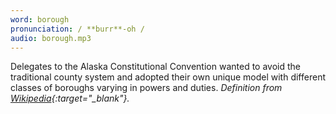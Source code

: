 ```yaml
---
word: borough
pronunciation: / **burr**-oh /
audio: borough.mp3
---
```


Delegates to the Alaska Constitutional Convention wanted to avoid the traditional county system and adopted their own unique model with different classes of boroughs varying in powers and duties. *Definition from [Wikipedia](https://en.wikipedia.org/wiki/List_of_boroughs_and_census_areas_in_Alaska){:target="_blank"}.*
